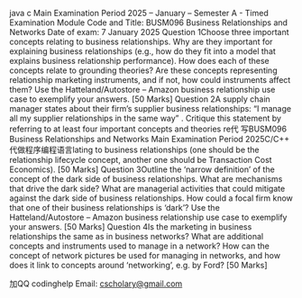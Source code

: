java c Main Examination Period 2025 – January – Semester A - Timed Examination Module Code and Title: BUSM096 Business Relationships and Networks Date of exam: 7 January 2025 Question 1Choose three important concepts relating to business relationships. Why are they important for explaining business relationships (e.g., how do they fit into a model that explains business relationship performance). How does each of these concepts relate to grounding theories? Are these concepts representing relationship marketing instruments, and if not, how could instruments affect them? Use the Hatteland/Autostore – Amazon business relationship use case to exemplify your answers. [50 Marks] Question 2A supply chain manager states about their firm’s supplier business relationships: “I manage all my supplier relationships in the same way” . Critique this statement by referring to at least four important concepts and theories re代 写BUSM096 Business Relationships and Networks Main Examination Period 2025C/C++ 代做程序编程语言lating to business relationships (one should be the relationship lifecycle concept, another one should be Transaction Cost Economics). [50 Marks] Question 3Outline the ‘narrow definition’ of the concept of the dark side of business relationships. What are mechanisms that drive the dark side? What are managerial activities that could mitigate against the dark side of business relationships. How could a focal firm know that one of their business relationships is ‘dark’? Use the Hatteland/Autostore – Amazon business relationship use case to exemplify your answers. [50 Marks] Question 4Is the marketing in business relationships the same as in business networks? What are additional concepts and instruments used to manage in a network? How can the concept of network pictures be used for managing in networks, and how does it link to concepts around ‘networking’, e.g. by Ford? [50 Marks]


加QQ codinghelp Email: cscholary@gmail.com
